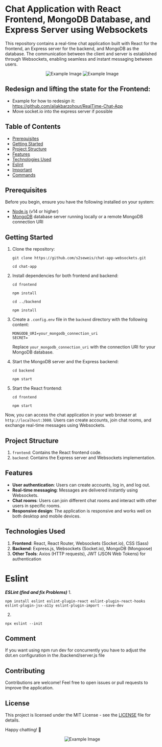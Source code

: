 # Chat Application with React Frontend, MongoDB Database, and Express Server using Websockets

This repository contains a real-time chat application built with React for the frontend, an Express server for the backend, and MongoDB as the database. The communication between the client and server is established through Websockets, enabling seamless and instant messaging between users.

<div align="center">
<img src="assets/chat-1.png" alt="Example Image">
<img src="assets/chat-2.png" alt="Example Image">
</div>

## Redesign and lifting the state for the Frontend:
- Example for how to redesign it: https://github.com/aliakbarzohour/RealTime-Chat-App
- Move socket.io into the express server if possible 

## Table of Contents
- [Prerequisites](#prerequisites)
- [Getting Started](#getting-started)
- [Project Structure](#project-structure)
- [Features](#features)
- [Technologies Used](#technologies-used)
- [Eslint](#eslint)
- [Important](#important)
- [Commands](#commands)

## Prerequisites

Before you begin, ensure you have the following installed on your system:

- [Node.js](https://nodejs.org/) (v14 or higher)
- [MongoDB](https://www.mongodb.com/) database server running locally or a remote MongoDB connection URI

## Getting Started

1. Clone the repository:

   ```
   git clone https://github.com/s2seweis/chat-app-websockets.git
   ```
   ```
   cd chat-app
   ```

2. Install dependencies for both frontend and backend:

   ```
   cd frontend
   ```
   ```
   npm install
   ```
   ```
   cd ../backend
   ```
   ```
   npm install
   ```

3. Create a `.config.env` file in the `backend` directory with the following content:

   ```plaintext
   MONGODB_URI=your_mongodb_connection_uri
   SECRET=
   ```

   Replace `your_mongodb_connection_uri` with the connection URI for your MongoDB database.

4. Start the MongoDB server and the Express backend:

   ```
   cd backend
   ```
   ```
   npm start
   ```

5. Start the React frontend:

   ```
   cd frontend
   ```
   ```
   npm start
   ```

Now, you can access the chat application in your web browser at `http://localhost:3000`. Users can create accounts, join chat rooms, and exchange real-time messages using Websockets.

## Project Structure

1. `frontend`: Contains the React frontend code.
2.  `backend`: Contains the Express server and Websockets implementation.

## Features

- **User authentication**: Users can create accounts, log in, and log out.
- **Real-time messaging**: Messages are delivered instantly using Websockets.
- **Chat rooms**: Users can join different chat rooms and interact with other users in specific rooms.
- **Responsive design**: The application is responsive and works well on both desktop and mobile devices.

## Technologies Used

1.  **Frontend**: React, React Router, Websockets (Socket.io), CSS (Sass)
2.  **Backend**: Express.js, Websockets (Socket.io), MongoDB (Mongoose)
3.  **Other Tools**: Axios (HTTP requests), JWT (JSON Web Tokens) for authentication

# Eslint
***ESLint (find and fix Problems)***
1. 
```
npm install eslint eslint-plugin-react eslint-plugin-react-hooks eslint-plugin-jsx-a11y eslint-plugin-import --save-dev
```
2. 
```
npx eslint --init
```

## Comment
If you want using npm run dev for concurrently you have to adjust the dot.en configuration in the /backend/server.js file

## Contributing

Contributions are welcome! Feel free to open issues or pull requests to improve the application.

## License

This project is licensed under the MIT License - see the [LICENSE](LICENSE) file for details.

Happy chatting! 🚀

<div align="center">
<img src="assets/chat-3.png" alt="Example Image">
</div>